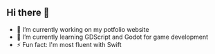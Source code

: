 ## Hi there 👋

- 🔭 I’m currently working on my potfolio website
- 🌱 I’m currently learning GDScript and Godot for game development
- ⚡ Fun fact: I'm most fluent with Swift
  
<!--
**vensah-dev/vensah-dev** is a ✨ _special_ ✨ repository because its `README.md` (this file) appears on your GitHub profile.

Here are some ideas to get you started:

- 🔭 I’m currently working on my potfolio website
- 🌱 I’m currently learning Godot and GDScript
- ⚡ Fun fact: I'm most fluent with Swift
-->

